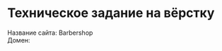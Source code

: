 <h1>Техническое задание на вёрстку</h1>

<p>
  Название сайта: Barbershop<br>
  Домен: <a href="//pages.github/barber-huyarber</a>
</p>

<h2>Общие технические требования</h2>

- Стандарты верстки: html5, css3, sass, прогрессивное улучшение.
- Модульная сетка: определена в макете.
- Адаптивность верстки: нет.
- Используемые фреймворки: нет.
- Кроссбраузерность: IE9+, Chrome, Firefox, Opera, Safari 6+.
- Типографика: частично определена в макете (прочее — на усмотрение разработчика).
- Используемые шрифты: PT Sans Narrow, (есть на google.com/fonts).
- С макетом предоставлен styleguide, содержащий прорисовку состояний элементов интерфейса. При любых расхождениях с макетами он должен иметь высший приоритет.

<h2>Пожелания к поведению блоков</h2>

Все макеты:
- контентная область центрируется и не может быть уже макетной ширины.
- по клику на ссылку «вход» открывается модальное окно авторизации (см. папку слоёв «log in form» в Barbershop-index).
- в пагинации активная страница не является ссылкой и не реагирует на наведение.
- нижняя часть стр.: предусмотрите появление еще одной социальной кнопки.
- все кнопки в покое черные, по наведению меняют фоновый цвет — см. Barbershop-styleguide.

Barbershop-index:
- фоновое изображение фиксировано по верху и по центру страницы, а не вьюпорта (при скролле скрывается вверху вместе с контентом страницы), не меняет свои размеры на разных ширинах вьюпорта.
- логотип является ссылкой.
- новостей может быть больше двух, текст новости — это ссылка на отдельную страницу новости (макета страницы новостей нет, не делать).
- фото в фотогалерее — это ссылка, по клику открывается модальное окно с фотографией.

Barbershop-price:
- добавление текста в контентные блоки не должно ломать страницу.

Barbershop-market:
- фильтр (блоки «Производители» и «Группы товаров») верстать с помощью формы или ссылками — на усмотрение разработчика.
- количество товаров в правом блоке может быть любым, оно не должно ломать страницу.
- карточка товара: изображение товара — это ссылка на страницу товара.
- карточка товара: название товара — это ссылка на страницу товара.
- карточка товара: название товарной группы — это ссылка на одну из страниц каталога.
- карточка товара: кнопка «Купить» — ко клику товар добавляется в корзину (макета корзины нет, не делать).

Barbershop-item:
- при клике по миниатюре, меняется большая фотография.
- название бренда (производителя) под названием товара является ссылкой.
